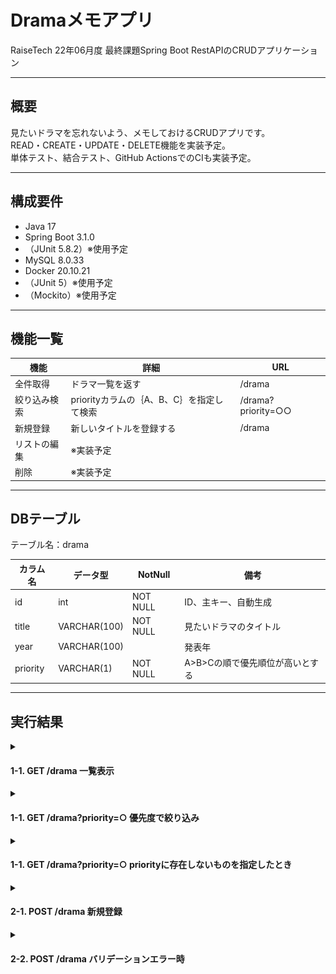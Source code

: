 # Dramaメモアプリ
RaiseTech 22年06月度 最終課題Spring Boot RestAPIのCRUDアプリケーション

---
## 概要
見たいドラマを忘れないよう、メモしておけるCRUDアプリです。  
READ・CREATE・UPDATE・DELETE機能を実装予定。  
単体テスト、結合テスト、GitHub ActionsでのCIも実装予定。

---
## 構成要件
* Java 17
* Spring Boot 3.1.0
* （JUnit 5.8.2）※使用予定
* MySQL 8.0.33
* Docker 20.10.21
* （JUnit 5）※使用予定
* （Mockito）※使用予定

---
## 機能一覧

| 機能 | 詳細 | URL |
| ------------ | ------------- | ------------- |
| 全件取得 | ドラマ一覧を返す | /drama |
| 絞り込み検索 | priorityカラムの｛A、B、C｝を指定して検索 | /drama?priority=○○ |
| 新規登録 | 新しいタイトルを登録する | /drama |
| リストの編集 | ※実装予定 |  |
| 削除 | ※実装予定 |  |


---

## DBテーブル
テーブル名：drama  

| カラム名 | データ型 | NotNull | 備考 |
| ------------ | ------------- | ------------- | ------------- | 
| id | int | NOT NULL | ID、主キー、自動生成 |
| title | VARCHAR(100) | NOT NULL | 見たいドラマのタイトル |
| year | VARCHAR(100)  |  | 発表年 |
| priority | VARCHAR(1) | NOT NULL | A>B>Cの順で優先順位が高いとする |

---

## 実行結果
<details>
<summary><h4> 1-1. GET /drama 一覧表示 </h4></summary>

![](imgs/2023-06-29-14-45-06.png)
</details>
<details>
<summary><h4> 1-1. GET /drama?priority=○ 優先度で絞り込み </h4></summary>

![](imgs/2023-06-29-14-47-38.png)
</details>
<details>
<summary><h4> 1-1. GET /drama?priority=○ priorityに存在しないものを指定したとき </h4></summary>

<h5>●指定した優先度のものがデータベースに存在しない場合</h5>

![](imgs/2023-07-10-11-29-09.png)
<h5>●ABC以外のものを指定した場合</h5>

![](imgs/2023-07-10-11-30-54.png)
</details>
<details>
<summary><h4> 2-1. POST /drama 新規登録</h4></summary>
<h5>ResponseBody</h5>

![](imgs/2023-06-29-14-35-02.png)
<h5>ResponseHeader</h5>

![](imgs/2023-06-29-14-35-52.png)
</details>
<details>
<summary><h4> 2-2. POST /drama バリデーションエラー時</h4></summary>

![](imgs/2023-06-29-14-41-28.png)
</details>

